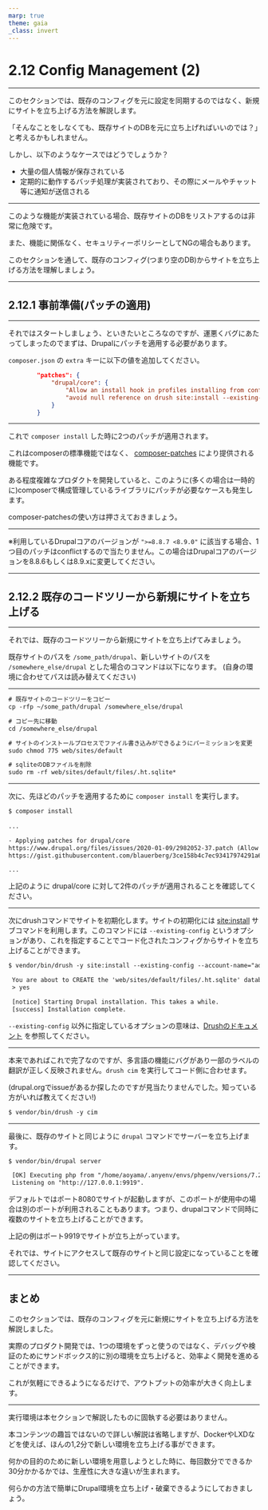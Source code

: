 ```yaml
---
marp: true
theme: gaia
_class: invert
---
```


<!-- _class: lead -->
# 2.12 Config Management (2)

---

このセクションでは、既存のコンフィグを元に設定を同期するのではなく、新規にサイトを立ち上げる方法を解説します。

「そんなことをしなくても、既存サイトのDBを元に立ち上げればいいのでは？」と考えるかもしれません。

しかし、以下のようなケースではどうでしょうか？

- 大量の個人情報が保存されている
- 定期的に動作するバッチ処理が実装されており、その際にメールやチャット等に通知が送信される

---

このような機能が実装されている場合、既存サイトのDBをリストアするのは非常に危険です。

また、機能に関係なく、セキュリティーポリシーとしてNGの場合もあります。

このセクションを通して、既存のコンフィグ(つまり空のDB)からサイトを立ち上げる方法を理解しましょう。

---

<!-- _class: lead -->
## 2.12.1 事前準備(パッチの適用)

---

それではスタートしましょう、といきたいところなのですが、運悪くバグにあたってしまったのでまずは、Drupalにパッチを適用する必要があります。

`composer.json` の `extra` キーに以下の値を追加してください。

```json
        "patches": {
            "drupal/core": {
                "Allow an install hook in profiles installing from configuration": "https://www.drupal.org/files/issues/2020-01-09/2982052-37.patch",
                "avoid null reference on drush site:install --existing-config": "https://gist.githubusercontent.com/blauerberg/3ce158b4c7ec93417974291a68f99aa1/raw/46df1a6da1473477009fcfbb261e7a3a3da2fd3c/gistfile1.txt"
            }
        }
```

---

これで `composer install` した時に2つのパッチが適用されます。

これはcomposerの標準機能ではなく、 [composer-patches](https://github.com/cweagans/composer-patches) により提供される機能です。

ある程度複雑なプロダクトを開発していると、このように(多くの場合は一時的に)composerで構成管理しているライブラリにパッチが必要なケースも発生します。

composer-patchesの使い方は押さえておきましょう。

---

※利用しているDrupalコアのバージョンが `">=8.8.7 <8.9.0"` に該当する場合、1つ目のパッチはconflictするので当たりません。この場合はDrupalコアのバージョンを8.8.6もしくは8.9.xに変更してください。

---

<!-- _class: lead -->
## 2.12.2 既存のコードツリーから新規にサイトを立ち上げる

---

それでは、既存のコードツリーから新規にサイトを立ち上げてみましょう。

既存サイトのパスを `/some_path/drupal`、新しいサイトのパスを `/somewhere_else/drupal` とした場合のコマンドは以下になります。
(自身の環境に合わせてパスは読み替えてください)

---

```txt
# 既存サイトのコードツリーをコピー
cp -rfp ~/some_path/drupal /somewhere_else/drupal

# コピー先に移動
cd /somewhere_else/drupal

# サイトのインストールプロセスでファイル書き込みができるようにパーミッションを変更
sudo chmod 775 web/sites/default

# sqliteのDBファイルを削除
sudo rm -rf web/sites/default/files/.ht.sqlite*
```

---

次に、先ほどのパッチを適用するために `composer install` を実行します。

```txt
$ composer install
 
...

- Applying patches for drupal/core
https://www.drupal.org/files/issues/2020-01-09/2982052-37.patch (Allow an install hook in profiles installing from configuration)
https://gist.githubusercontent.com/blauerberg/3ce158b4c7ec93417974291a68f99aa1/raw/46df1a6da1473477009fcfbb261e7a3a3da2fd3c/gistfile1.txt (avoid null reference on drush site:install --existing-config)

...
```

上記のように drupal/core に対して2件のパッチが適用されることを確認してください。　

---

次にdrushコマンドでサイトを初期化します。サイトの初期化には [site:install](https://drushcommands.com/drush-9x/site/site:install/) サブコマンドを利用します。このコマンドには `--existing-config` というオプションがあり、これを指定することでコード化されたコンフィグからサイトを立ち上げることができます。

```txt
$ vendor/bin/drush -y site:install --existing-config --account-name="admin" --account-pass="admin" --db-url=sqlite://sites/default/files/.ht.sqlite

 You are about to CREATE the 'web/sites/default/files/.ht.sqlite' database. Do you want to continue? (yes/no) [yes]:
 > yes

 [notice] Starting Drupal installation. This takes a while.
 [success] Installation complete.
```

`--existing-config` 以外に指定しているオプションの意味は、[Drushのドキュメント](https://drushcommands.com/drush-9x/site/site:install/) を参照してください。　

---

本来であればこれで完了なのですが、多言語の機能にバグがあり一部のラベルの翻訳が正しく反映されません。`drush cim` を実行してコード側に合わせます。

(drupal.orgでissueがあるか探したのですが見当たりませんでした。知っている方がいれば教えてください!)

```txt
$ vendor/bin/drush -y cim
```

---

最後に、既存のサイトと同じように `drupal` コマンドでサーバーを立ち上げます。

```txt
$ vendor/bin/drupal server

 [OK] Executing php from "/home/aoyama/.anyenv/envs/phpenv/versions/7.2.22/bin/php".                                    
 Listening on "http://127.0.0.1:9919".                                                        
```

デフォルトではポート8080でサイトが起動しますが、このポートが使用中の場合は別のポートが利用されることもあります。つまり、drupalコマンドで同時に複数のサイトを立ち上げることができます。

上記の例はポート9919でサイトが立ち上がっています。

それでは、サイトにアクセスして既存のサイトと同じ設定になっていることを確認してください。

---

## まとめ

このセクションでは、既存のコンフィグを元に新規にサイトを立ち上げる方法を解説しました。

実際のプロダクト開発では、1つの環境をずっと使うのではなく、デバッグや検証のためにサンドボックス的に別の環境を立ち上げると、効率よく開発を進めることができます。

これが気軽にできるようになるだけで、アウトプットの効率が大きく向上します。

---

実行環境は本セクションで解説したものに固執する必要はありません。

本コンテンツの趣旨ではないので詳しい解説は省略しますが、DockerやLXDなどを使えば、ほんの1,2分で新しい環境を立ち上げる事ができます。

何かの目的のために新しい環境を用意しようとした時に、毎回数分でできるか30分かかるかでは、生産性に大きな違いが生まれます。

何らかの方法で簡単にDrupal環境を立ち上げ・破棄できるようにしておきましょう。
